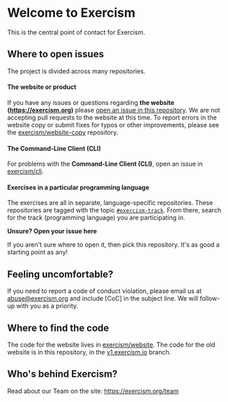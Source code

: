 # Welcome to Exercism

This is the central point of contact for Exercism.

## Where to open issues

The project is divided across many repositories.

#### The website or product
If you have any issues or questions regarding **the website (https://exercism.org)** please [open an issue in this repository](https://github.com/exercism/exercism/issues). We are not accepting pull requests to the website at this time. To report errors in the website copy or submit fixes for typos or other improvements, please see the [exercism/website-copy](https://github.com/exercism/website-copy/issues) repository.

#### The Command-Line Client (CLI)
For problems with the **Command-Line Client (CLI)**, open an issue in [exercism/cli](https://github.com/exercism/cli/issues).

#### Exercises in a particular programming language
The exercises are all in separate, language-specific repositories. These repositories are tagged with the topic [`#exercism-track`](https://github.com/search?q=topic%3Aexercism-track+org%3Aexercism&type=Repositories). From there, search for the track (programming language) you are participating in.

**Unsure? Open your issue here**

If you aren't sure where to open it, then pick this repository. It's as good a starting point as any!

## Feeling uncomfortable?

If you need to report a code of conduct violation, please email us at [abuse@exercism.org](mailto:abuse@exercism.org?subject=%5BCoC%5D) and include \[CoC\] in the subject line. We will follow-up with you as a priority.

## Where to find the code

The code for the website lives in [exercism/website](http://github.com/exercism/website).
The code for the old website is in this repository, in the [v1.exercism.io](https://github.com/exercism/exercism/tree/v1.exercism.io) branch.

## Who's behind Exercism?

Read about our Team on the site: https://exercism.org/team
